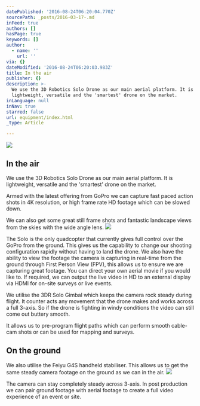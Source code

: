 ```yaml
---
datePublished: '2016-08-24T06:20:04.770Z'
sourcePath: _posts/2016-03-17-.md
inFeed: true
authors: []
hasPage: true
keywords: []
author:
  - name: ''
    url: ''
via: {}
dateModified: '2016-08-24T06:20:03.983Z'
title: In the air
publisher: {}
description: >-
  We use the 3D Robotics Solo Drone as our main aerial platform. It is
  lightweight, versatile and the 'smartest' drone on the market.
inLanguage: null
inNav: true
starred: false
url: equipment/index.html
_type: Article

---
```

![](https://the-grid-user-content.s3-us-west-2.amazonaws.com/5711e0c1-ac60-4bb7-b3e5-1c14cbe5ca13.jpg)

## In the air

We use the 3D Robotics Solo Drone as our main aerial platform. It is lightweight, versatile and the 'smartest' drone on the market.

Armed with the latest offering from GoPro we can capture fast paced action shots in 4K resolution, or high frame rate HD footage which can be slowed down.

We can also get some great still frame shots and fantastic landscape views from the skies with the wide angle lens.
![](https://the-grid-user-content.s3-us-west-2.amazonaws.com/671bfe86-3f81-42a1-9e1b-1a4f55aa0194.jpg)

The Solo is the only quadcopter that currently gives full control over the GoPro from the ground. This gives us the capability to change our shooting configuration rapidly without having to land the drone. We also have the ability to view the footage the camera is capturing in real-time from the ground through First Person View (FPV), this allows us to ensure we are capturing great footage. You can direct your own aerial movie if you would like to. If required, we can output the live video in HD to an external display via HDMI for on-site surveys or live events.

We utilise the 3DR Solo Gimbal which keeps the camera rock steady during flight. It counter acts any movement that the drone makes and works across a full 3-axis. So if the drone is fighting in windy conditions the video can still come out buttery smooth.

It allows us to pre-program flight paths which can perform smooth cable-cam shots or can be used for mapping and surveys.

## On the ground

We also utilise the Feiyu G4S handheld stabiliser. This allows us to get the same steady camera footage on the ground as we can in the air.
![](https://the-grid-user-content.s3-us-west-2.amazonaws.com/4f47bc4b-c618-4e37-84e6-c4e0af194b9b.jpg)

The camera can stay completely steady across 3-axis. In post production we can pair ground footage with aerial footage to create a full video experience of an event or site.